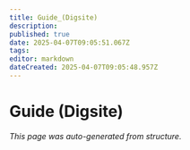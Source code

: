 ```yaml
---
title: Guide_(Digsite)
description: 
published: true
date: 2025-04-07T09:05:51.067Z
tags: 
editor: markdown
dateCreated: 2025-04-07T09:05:48.957Z
---
```


# Guide (Digsite)

*This page was auto-generated from structure.*